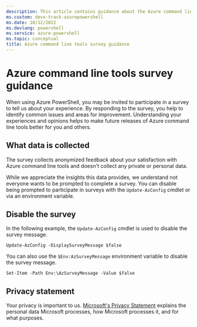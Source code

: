 ```yaml
---
description: This article contains guidance about the Azure command line tools survey.
ms.custom: devx-track-azurepowershell
ms.date: 10/12/2022
ms.devlang: powershell
ms.service: azure-powershell
ms.topic: conceptual
title: Azure command line tools survey guidance
---
```


# Azure command line tools survey guidance

When using Azure PowerShell, you may be invited to participate in a survey to tell us about your
experience. By responding to the survey, you help to identify common issues and areas for
improvement. Understanding your experiences and opinions helps to make future releases of Azure
command line tools better for you and others.

## What data is collected

The survey collects anonymized feedback about your satisfaction with Azure command line tools and
doesn't collect any private or personal data.

While we appreciate the insights this data provides, we understand not everyone wants to be prompted
to complete a survey. You can disable being prompted to participate in surveys with the
`Update-AzConfig` cmdlet or via an environment variable.

## Disable the survey

In the following example, the `Update-AzConfig` cmdlet is used to disable the survey message.

```azurepowershell-interactive
Update-AzConfig -DisplaySurveyMessage $false
```

You can also use the `$Env:AzSurveyMessage` environment variable to disable the survey message.

```azurepowershell-interactive
Set-Item -Path Env:\AzSurveyMessage -Value $false
```

## Privacy statement

Your privacy is important to us.
[Microsoft's Privacy Statement](https://privacy.microsoft.com/privacystatement) explains the
personal data Microsoft processes, how Microsoft processes it, and for what purposes.
